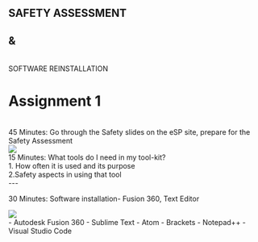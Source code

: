 ## SAFETY ASSESSMENT

## &  
<br>
SOFTWARE REINSTALLATION

# Assignment 1
<br>
45 Minutes: Go through the Safety slides on the eSP site, prepare for the Safety Assessment
<br>
<img src="https://cdn.discordapp.com/attachments/667962453283569666/715626758229065778/22.png"  />
<br>
15 Minutes: What tools do I need in my tool-kit?  
<br>
1. How often it is used and its purpose
<br>
2.Safety aspects in using that tool
<br>
---

30 Minutes: Software installation- Fusion 360, Text Editor
<br>

<img src="https://cdn.discordapp.com/attachments/667962453283569666/715626745503416400/33.png"  />
<br>
- Autodesk Fusion 360
- Sublime Text
- Atom
- Brackets
- Notepad++
- Visual Studio Code
